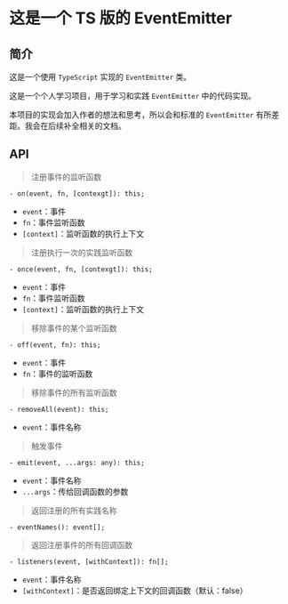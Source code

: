 # 这是一个 TS 版的 EventEmitter 

## 简介
这是一个使用 `TypeScript` 实现的 `EventEmitter` 类。

这是一个个人学习项目，用于学习和实践 `EventEmitter` 中的代码实现。

本项目的实现会加入作者的想法和思考，所以会和标准的 `EventEmitter` 有所差距。我会在后续补全相关的文档。

## API
> 注册事件的监听函数
```
- on(event, fn, [contexgt]): this;
```
- `event`：事件
- `fn`：事件监听函数
- `[context]`：监听函数的执行上下文

> 注册执行一次的实践监听函数
```
- once(event, fn, [contexgt]): this;
```
- `event`：事件
- `fn`：事件监听函数
- `[context]`：监听函数的执行上下文

> 移除事件的某个监听函数
```
- off(event, fn): this;
```
- `event`：事件
- `fn`：事件的监听函数

> 移除事件的所有监听函数
```
- removeAll(event): this;
```
- `event`：事件名称

> 触发事件
```
- emit(event, ...args: any): this;
```
- `event`：事件名称
- `...args`：传给回调函数的参数

> 返回注册的所有实践名称
```
- eventNames(): event[];
```

> 返回注册事件的所有回调函数
```
- listeners(event, [withContext]): fn[];
```
- `event`：事件名称
- `[withContext]`：是否返回绑定上下文的回调函数（默认：false）
